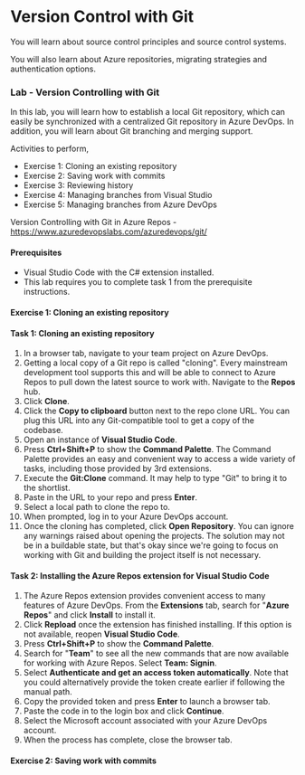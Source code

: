 # Version Control with Git
You will learn about source control principles and source control systems. 

You will also learn about Azure repositories, migrating strategies and authentication options.

### Lab - Version Controlling with Git
In this lab, you will learn how to establish a local Git repository, which can easily be synchronized with a centralized Git repository in Azure DevOps. In addition, you will learn about Git branching and merging support.

Activities to perform,
* Exercise 1: Cloning an existing repository
* Exercise 2: Saving work with commits
* Exercise 3: Reviewing history
* Exercise 4: Managing branches from Visual Studio
* Exercise 5: Managing branches from Azure DevOps

Version Controlling with Git in Azure Repos - https://www.azuredevopslabs.com/azuredevops/git/

#### Prerequisites
* Visual Studio Code with the C# extension installed.
* This lab requires you to complete task 1 from the prerequisite instructions.

#### Exercise 1: Cloning an existing repository
#### Task 1: Cloning an existing repository
1. In a browser tab, navigate to your team project on Azure DevOps.
2. Getting a local copy of a Git repo is called "cloning". Every mainstream development tool supports this and will be able to connect to Azure Repos to pull down the latest source to work with. Navigate to the **Repos** hub.
3. Click **Clone**.
4. Click the **Copy to clipboard** button next to the repo clone URL. You can plug this URL into any Git-compatible tool to get a copy of the codebase.
5. Open an instance of **Visual Studio Code**.
6. Press **Ctrl+Shift+P** to show the **Command Palette**. The Command Palette provides an easy and convenient way to access a wide variety of tasks, including those provided by 3rd extensions.
7. Execute the **Git:Clone** command. It may help to type "Git" to bring it to the shortlist.
8. Paste in the URL to your repo and press **Enter**.
9. Select a local path to clone the repo to.
10. When prompted, log in to your Azure DevOps account.
11. Once the cloning has completed, click **Open Repository**. You can ignore any warnings raised about opening the projects. The solution may not be  in a buildable state, but that's okay since we're going to focus on working with Git and building the project itself is not necessary.

#### Task 2: Installing the Azure Repos extension for Visual Studio Code
1. The Azure Repos extension provides convenient access to many features of Azure DevOps. From the **Extensions** tab, search for "**Azure Repos**" and click **Install** to install it.
2. Click **Repload** once the extension has finished installing. If this option is not available, reopen **Visual Studio Code**.
3. Press **Ctrl+Shift+P** to show the **Command Palette**.
4. Search for "**Team**" to see all the new commands that are now available for working with Azure Repos. Select **Team: Signin**.
5. Select **Authenticate and get an access token automatically**. Note that you could alternatively provide the token create earlier if following the manual path.
6. Copy the provided token and press **Enter** to launch a browser tab.
7. Paste the code in to the login box and click **Continue**.
8. Select the Microsoft account associated with your Azure DevOps account.
9. When the process has complete, close the browser tab.

#### Exercise 2: Saving work with commits



	



